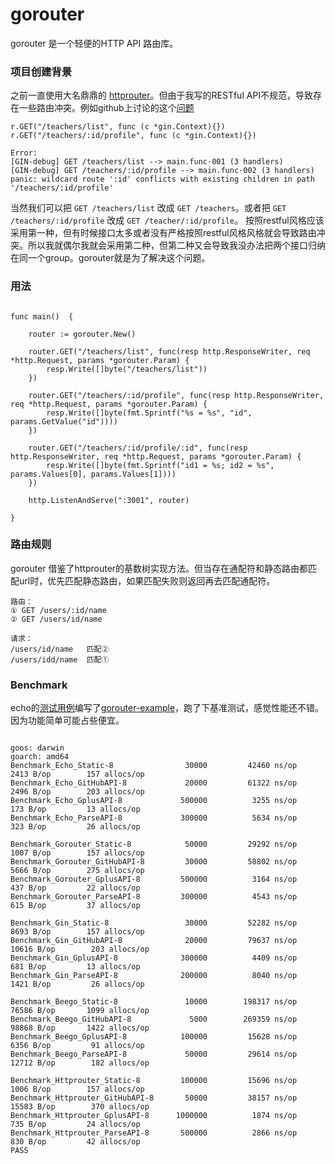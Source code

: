 # gorouter

gorouter 是一个轻便的HTTP API 路由库。

### 项目创建背景
之前一直使用大名鼎鼎的 [httprouter](https://github.com/julienschmidt/httprouter)。但由于我写的RESTful API不规范，导致存在一些路由冲突。例如github上讨论的这个[问题](https://github.com/gin-gonic/gin/issues/388)

```
r.GET("/teachers/list", func (c *gin.Context){})
r.GET("/teachers/:id/profile", func (c *gin.Context){})

Error:
[GIN-debug] GET /teachers/list --> main.func·001 (3 handlers)
[GIN-debug] GET /teachers/:id/profile --> main.func·002 (3 handlers)
panic: wildcard route ':id' conflicts with existing children in path '/teachers/:id/profile'
```
当然我们可以把 ```GET /teachers/list``` 改成 ```GET /teachers```。或者把 ``` GET /teachers/:id/profile ``` 改成 ``` GET /teacher/:id/profile ```。 按照restful风格应该采用第一种，但有时候接口太多或者没有严格按照restful风格风格就会导致路由冲突。所以我就偶尔我就会采用第二种，但第二种又会导致我没办法把两个接口归纳在同一个group。gorouter就是为了解决这个问题。

### 用法

```

func main()  {

	router := gorouter.New()

	router.GET("/teachers/list", func(resp http.ResponseWriter, req *http.Request, params *gorouter.Param) {
		resp.Write([]byte("/teachers/list"))
	})

	router.GET("/teachers/:id/profile", func(resp http.ResponseWriter, req *http.Request, params *gorouter.Param) {
		resp.Write([]byte(fmt.Sprintf("%s = %s", "id", params.GetValue("id"))))
	})

	router.GET("/teachers/:id/profile/:id", func(resp http.ResponseWriter, req *http.Request, params *gorouter.Param) {
		resp.Write([]byte(fmt.Sprintf("id1 = %s; id2 = %s", params.Values[0], params.Values[1])))
	})

	http.ListenAndServe(":3001", router)

}

```

### 路由规则

gorouter 借鉴了httprouter的基数树实现方法。但当存在通配符和静态路由都匹配url时，优先匹配静态路由，如果匹配失败则返回再去匹配通配符。

```
路由：
① GET /users/:id/name   
② GET /users/id/name

请求：
/users/id/name   匹配②
/users/idd/name  匹配①

```

### Benchmark

echo的[测试用例](https://github.com/vishr/web-framework-benchmark)编写了[gorouter-example](https://github.com/ihornet/gorouter-example)，跑了下基准测试，感觉性能还不错。因为功能简单可能占些便宜。

```

goos: darwin
goarch: amd64
Benchmark_Echo_Static-8            	   30000	     42460 ns/op	    2413 B/op	     157 allocs/op
Benchmark_Echo_GitHubAPI-8         	   20000	     61322 ns/op	    2496 B/op	     203 allocs/op
Benchmark_Echo_GplusAPI-8          	  500000	      3255 ns/op	     173 B/op	      13 allocs/op
Benchmark_Echo_ParseAPI-8          	  300000	      5634 ns/op	     323 B/op	      26 allocs/op

Benchmark_Gorouter_Static-8        	   50000	     29292 ns/op	    1007 B/op	     157 allocs/op
Benchmark_Gorouter_GitHubAPI-8     	   30000	     58802 ns/op	    5666 B/op	     275 allocs/op
Benchmark_Gorouter_GplusAPI-8      	  500000	      3164 ns/op	     437 B/op	      22 allocs/op
Benchmark_Gorouter_ParseAPI-8      	  300000	      4543 ns/op	     615 B/op	      37 allocs/op

Benchmark_Gin_Static-8             	   30000	     52282 ns/op	    8693 B/op	     157 allocs/op
Benchmark_Gin_GitHubAPI-8          	   20000	     79637 ns/op	   10616 B/op	     203 allocs/op
Benchmark_Gin_GplusAPI-8           	  300000	      4409 ns/op	     681 B/op	      13 allocs/op
Benchmark_Gin_ParseAPI-8           	  200000	      8040 ns/op	    1421 B/op	      26 allocs/op

Benchmark_Beego_Static-8           	   10000	    198317 ns/op	   76586 B/op	    1099 allocs/op
Benchmark_Beego_GitHubAPI-8        	    5000	    269359 ns/op	   98868 B/op	    1422 allocs/op
Benchmark_Beego_GplusAPI-8         	  100000	     15628 ns/op	    6356 B/op	      91 allocs/op
Benchmark_Beego_ParseAPI-8         	   50000	     29614 ns/op	   12712 B/op	     182 allocs/op

Benchmark_Httprouter_Static-8      	  100000	     15696 ns/op	    1006 B/op	     157 allocs/op
Benchmark_Httprouter_GitHubAPI-8   	   50000	     38157 ns/op	   15583 B/op	     370 allocs/op
Benchmark_Httprouter_GplusAPI-8    	 1000000	      1874 ns/op	     735 B/op	      24 allocs/op
Benchmark_Httprouter_ParseAPI-8    	  500000	      2866 ns/op	     830 B/op	      42 allocs/op
PASS

```



